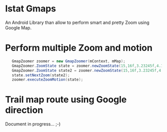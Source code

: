# Istat Gmaps
An Android Library than allow to perform smart and pretty Zoom using Google Map.

# Perform multiple Zoom and motion

 ```java
    GmapZoomer zoomer = new GmapZoomer(mContext, mMap);
    GmapZoomer.ZoomState state = zoomer.newZoomState(15,16f,3.23245f,4.11222f);
    GmapZoomer.ZoomState state2 = zoomer.newZoomState(15,16f,3.23245f,4.11222f);
    state.setNextZoom(state2);
    zoomer.executeZoomMotion(state);
 ```

# Trail map route using Google direction

Document in progress... ;-)